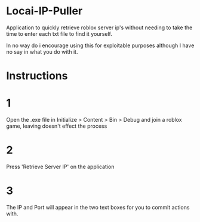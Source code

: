 # Locai-IP-Puller
Application to quickly retrieve roblox server ip's without needing to take the time to enter each txt file to find it yourself.

In no way do i encourage using this for exploitable purposes although I have no say in what you do with it. 


# Instructions

# 1 
Open the .exe file in Initialize > Content > Bin > Debug and join a roblox game, leaving doesn't effect the process
# 2
Press 'Retrieve Server IP' on the application
# 3
The IP and Port will appear in the two text boxes for you to commit actions with.
